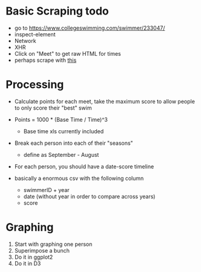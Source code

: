 # Basic Scraping todo

- go to https://www.collegeswimming.com/swimmer/233047/
- inspect-element
- Network
- XHR
- Click on "Meet" to get raw HTML for times
- perhaps scrape with [this](https://github.com/cheeriojs/cheerio)

# Processing

- Calculate points for each meet, take the maximum score to allow people to only score their "best" swim
- Points = 1000 * (Base Time / Time)^3
    - Base time xls currently included
- Break each person into each of their "seasons"
    - define as September - August

- For each person, you should have a date-score timeline
- basically a enormous csv with the following column
  - swimmerID + year
  - date (without year in order to compare across years)
  - score

# Graphing

1. Start with graphing one person
2. Superimpose a bunch
3. Do it in ggplot2
4. Do it in D3
